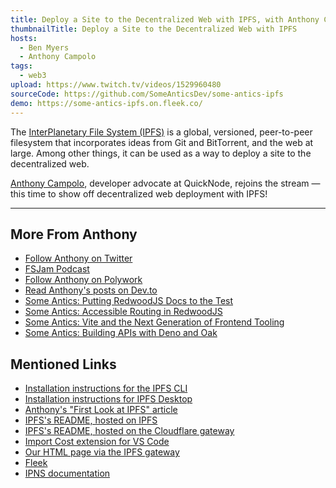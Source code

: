 ```yaml
---
title: Deploy a Site to the Decentralized Web with IPFS, with Anthony Campolo
thumbnailTitle: Deploy a Site to the Decentralized Web with IPFS
hosts:
  - Ben Myers
  - Anthony Campolo
tags:
  - web3
upload: https://www.twitch.tv/videos/1529960480
sourceCode: https://github.com/SomeAnticsDev/some-antics-ipfs
demo: https://some-antics-ipfs.on.fleek.co/
---
```


The [InterPlanetary File System (IPFS)](https://ipfs.io/) is a global, versioned, peer-to-peer filesystem that incorporates ideas from Git and BitTorrent, and the web at large. Among other things, it can be used as a way to deploy a site to the decentralized web.

[Anthony Campolo](https://twitter.com/ajcwebdev), developer advocate at QuickNode, rejoins the stream — this time to show off decentralized web deployment with IPFS!

---

## More From Anthony

- [Follow Anthony on Twitter](https://twitter.com/ajcwebdev)
- [FSJam Podcast](https://fsjam.org)
- [Follow Anthony on Polywork](https://ajcweb.dev/)
- [Read Anthony's posts on Dev.to](https://dev.to/ajcwebdev)
- [Some Antics: Putting RedwoodJS Docs to the Test](/redwoodjs-docs/)
- [Some Antics: Accessible Routing in RedwoodJS](/accessible-routing-in-redwoodjs/)
- [Some Antics: Vite and the Next Generation of Frontend Tooling](/vite/)
- [Some Antics: Building APIs with Deno and Oak](/deno-oak-apis/)

## Mentioned Links

- [Installation instructions for the IPFS CLI](https://docs.ipfs.io/install/command-line/)
- [Installation instructions for IPFS Desktop](https://docs.ipfs.io/install/ipfs-desktop/)
- [Anthony's "First Look at IPFS" article](https://ajcwebdev.com/a-first-look-at-ipfs)
- [IPFS's README, hosted on IPFS](https://ipfs.io/ipfs/QmQPeNsJPyVWPFDVHb77w8G42Fvo15z4bG2X8D2GhfbSXc/readme)
- [IPFS's README, hosted on the Cloudflare gateway](https://cloudflare-ipfs.com/ipfs/QmQPeNsJPyVWPFDVHb77w8G42Fvo15z4bG2X8D2GhfbSXc/readme)
- [Import Cost extension for VS Code](https://marketplace.visualstudio.com/items?itemName=wix.vscode-import-cost)
- [Our HTML page via the IPFS gateway](https://ipfs.io/ipfs/QmTuVQjqDTCFyyhpNcgVkfb5bMxtuU5wmLd4zy53CqWqf2?filename=Some%20Antics%20Initial%20Deploy)
- [Fleek](https://fleek.co)
- [IPNS documentation](https://docs.ipfs.io/concepts/ipns/)